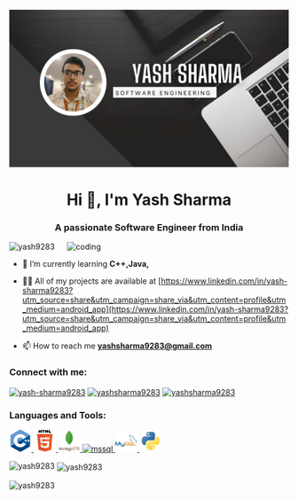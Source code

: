 ![logo](https://github.com/Yash9283/Yash9283/blob/main/WhatsApp%20Image%202024-12-07%20at%209.25.17%20PM.jpeg)
<h1 align="center">Hi 👋, I'm Yash Sharma</h1>
<h3 align="center">A passionate Software Engineer from India</h3>

<img align="right" alt="coding" width="400" src="https://www.bing.com/th/id/OGC.54e37d8074ebcde1d96c77d7b2a7f310?pid=1.7&rurl=https%3a%2f%2fi.pinimg.com%2foriginals%2f54%2fe3%2f7d%2f54e37d8074ebcde1d96c77d7b2a7f310.gif&ehk=PrEGdwL4PhD7Z%2fwJCNJ7ZoCNkliX6f%2bNR0nwPKvtck4%3d">
<p align="left"> <img src="https://komarev.com/ghpvc/?username=yash9283&label=Profile%20views&color=0e75b6&style=flat" alt="yash9283" /> </p>

- 🌱 I’m currently learning **C++,Java,**

- 👨‍💻 All of my projects are available at [https://www.linkedin.com/in/yash-sharma9283?utm_source=share&utm_campaign=share_via&utm_content=profile&utm_medium=android_app](https://www.linkedin.com/in/yash-sharma9283?utm_source=share&utm_campaign=share_via&utm_content=profile&utm_medium=android_app)

- 📫 How to reach me **yashsharma9283@gmail.com**

<h3 align="left">Connect with me:</h3>
<p align="left">
<a href="https://linkedin.com/in/yash-sharma9283" target="blank"><img align="center" src="https://raw.githubusercontent.com/rahuldkjain/github-profile-readme-generator/master/src/images/icons/Social/linked-in-alt.svg" alt="yash-sharma9283" height="30" width="40" /></a>
<a href="https://fb.com/yashsharma9283" target="blank"><img align="center" src="https://raw.githubusercontent.com/rahuldkjain/github-profile-readme-generator/master/src/images/icons/Social/facebook.svg" alt="yashsharma9283" height="30" width="40" /></a>
<a href="https://instagram.com/yashsharma9283" target="blank"><img align="center" src="https://raw.githubusercontent.com/rahuldkjain/github-profile-readme-generator/master/src/images/icons/Social/instagram.svg" alt="yashsharma9283" height="30" width="40" /></a>
</p>

<h3 align="left">Languages and Tools:</h3>
<p align="left"> <a href="https://www.w3schools.com/cpp/" target="_blank" rel="noreferrer"> <img src="https://raw.githubusercontent.com/devicons/devicon/master/icons/cplusplus/cplusplus-original.svg" alt="cplusplus" width="40" height="40"/> </a> <a href="https://www.w3.org/html/" target="_blank" rel="noreferrer"> <img src="https://raw.githubusercontent.com/devicons/devicon/master/icons/html5/html5-original-wordmark.svg" alt="html5" width="40" height="40"/> </a> <a href="https://www.mongodb.com/" target="_blank" rel="noreferrer"> <img src="https://raw.githubusercontent.com/devicons/devicon/master/icons/mongodb/mongodb-original-wordmark.svg" alt="mongodb" width="40" height="40"/> </a> <a href="https://www.microsoft.com/en-us/sql-server" target="_blank" rel="noreferrer"> <img src="https://www.svgrepo.com/show/303229/microsoft-sql-server-logo.svg" alt="mssql" width="40" height="40"/> </a> <a href="https://www.mysql.com/" target="_blank" rel="noreferrer"> <img src="https://raw.githubusercontent.com/devicons/devicon/master/icons/mysql/mysql-original-wordmark.svg" alt="mysql" width="40" height="40"/> </a> <a href="https://www.python.org" target="_blank" rel="noreferrer"> <img src="https://raw.githubusercontent.com/devicons/devicon/master/icons/python/python-original.svg" alt="python" width="40" height="40"/> </a> </p>

<p><img align="left" src="https://github-readme-stats.vercel.app/api/top-langs?username=yash9283&show_icons=true&locale=en&layout=compact" alt="yash9283" /></p>

<p>&nbsp;<img align="center" src="https://github-readme-stats.vercel.app/api?username=yash9283&show_icons=true&locale=en" alt="yash9283" /></p>

<p><img align="center" src="https://github-readme-streak-stats.herokuapp.com/?user=yash9283&" alt="yash9283" /></p>


<!--
**Yash9283/Yash9283** is a ✨ _special_ ✨ repository because its `README.md` (this file) appears on your GitHub profile.

Here are some ideas to get you started:

- 🔭 I’m currently working on ...
- 🌱 I’m currently learning ...
- 👯 I’m looking to collaborate on ...
- 🤔 I’m looking for help with ...
- 💬 Ask me about ...
- 📫 How to reach me: ...
- 😄 Pronouns: ...
- ⚡ Fun fact: ...
-->
